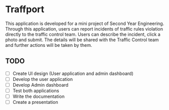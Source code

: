 # Traffport

This application is developed for a mini project of Second Year Engineering. Through this application,
users can report incidents of traffic rules violation directly to the traffic control team.
Users can describe the incident, click a photo and submit. The details will be shared with the Traffic Control team
and further actions will be taken by them.

## TODO
 - [ ] Create UI design (User application and admin dashboard)
 - [ ] Develop the user application
 - [ ] Develop Admin dashboard
 - [ ] Test both applications
 - [ ] Write the documentation
 - [ ] Create a presentation
